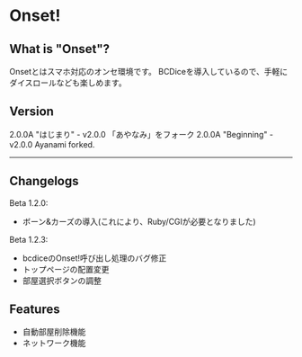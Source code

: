 # Onset!

## What is "Onset"?
Onsetとはスマホ対応のオンセ環境です。 
BCDiceを導入しているので、手軽にダイスロールなども楽しめます。 

## Version
2.0.0A "はじまり" - v2.0.0 「あやなみ」をフォーク 
2.0.0A "Beginning" - v2.0.0 Ayanami forked.

----

## Changelogs
Beta 1.2.0:
+ ボーン&カーズの導入(これにより、Ruby/CGIが必要となりました)

Beta 1.2.3:
+ bcdiceのOnset!呼び出し処理のバグ修正
+ トップページの配置変更
+ 部屋選択ボタンの調整

## Features
+ 自動部屋削除機能
+ ネットワーク機能
